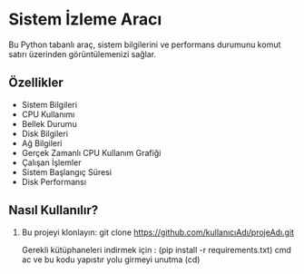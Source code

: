 # Sistem İzleme Aracı

Bu Python tabanlı araç, sistem bilgilerini ve performans durumunu komut satırı üzerinden görüntülemenizi sağlar.

## Özellikler
- Sistem Bilgileri
- CPU Kullanımı
- Bellek Durumu
- Disk Bilgileri
- Ağ Bilgileri
- Gerçek Zamanlı CPU Kullanım Grafiği
- Çalışan İşlemler
- Sistem Başlangıç Süresi
- Disk Performansı

## Nasıl Kullanılır?
1. Bu projeyi klonlayın:
   git clone https://github.com/kullanıcıAdı/projeAdı.git
 
   Gerekli kütüphaneleri indirmek için : (pip install -r requirements.txt) cmd ac ve bu kodu yapıstır yolu girmeyi unutma (cd)

